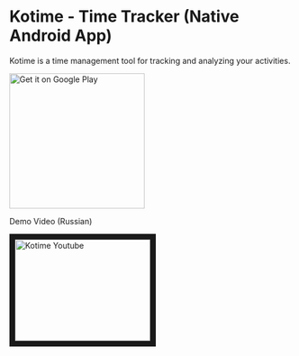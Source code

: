 # Kotime - Time Tracker (Native Android App)
Kotime is a time management tool for tracking and analyzing your activities.

<a href='https://play.google.com/store/apps/details?id=ru.softstone.kotime&pcampaignid=pcampaignidMKT-Other-global-all-co-prtnr-py-PartBadge-Mar2515-1'><img width='240' alt='Get it on Google Play' src='https://play.google.com/intl/en_us/badges/static/images/badges/en_badge_web_generic.png'/></a>

Demo Video (Russian)

<a href="http://www.youtube.com/watch?feature=player_embedded&v=qNBgDyrFmQs
" target="_blank"><img src="http://img.youtube.com/vi/qNBgDyrFmQs/0.jpg"
alt="Kotime Youtube" width="240" height="180" border="10" /></a>